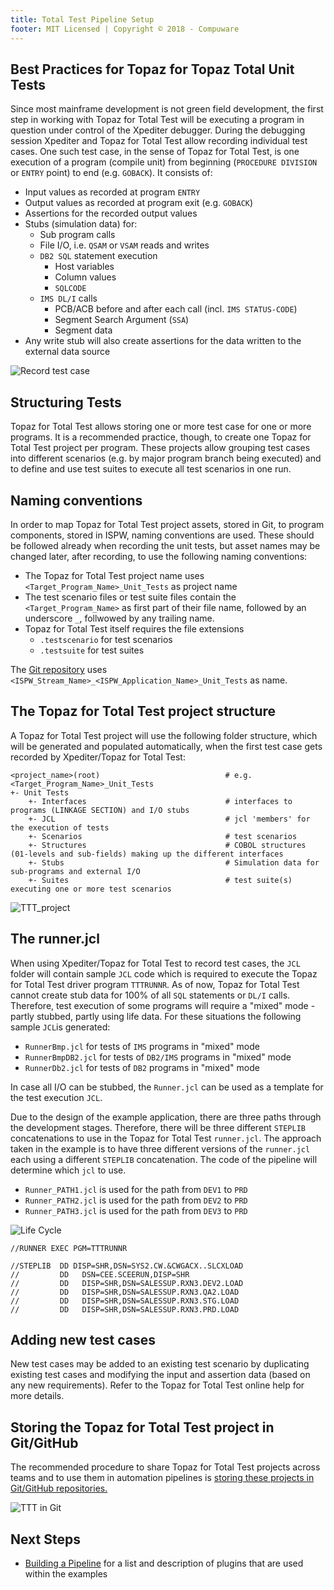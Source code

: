 ```yaml
---
title: Total Test Pipeline Setup
footer: MIT Licensed | Copyright © 2018 - Compuware
---
```


## Best Practices for Topaz for Topaz Total Unit Tests

Since most mainframe development is not green field development, the first step in working with Topaz for Total Test will be executing a program in question under control of the Xpediter debugger. During the debugging session Xpediter and Topaz for Total Test allow recording individual test cases. One such test case, in the sense of Topaz for Total Test, is one execution of a program (compile unit) from beginning (`PROCEDURE DIVISION` or `ENTRY` point) to end (e.g. `GOBACK`). It consists of:

- Input values as recorded at program `ENTRY`
- Output values as recorded at program exit (e.g. `GOBACK`)
- Assertions for the recorded output values
- Stubs (simulation data) for:
    - Sub program calls
    - File I/O, i.e. `QSAM` or `VSAM` reads and writes
    - `DB2 SQL` statement execution
        - Host variables
        - Column values
        - `SQLCODE`
    - `IMS DL/I` calls
        - PCB/ACB before and after each call (incl. `IMS STATUS-CODE`)
        - Segment Search Argument (`SSA`)
        - Segment data
- Any write stub will also create assertions for the data written to the external data source

![Record test case](./images/TTT_record_test_case.png)

## Structuring Tests

Topaz for Total Test allows storing one or more test case for one or more programs. It is a recommended practice, though, to create one Topaz for Total Test project per program. These projects allow grouping test cases into different scenarios (e.g. by major program branch being executed) and to define and use test suites to execute all test scenarios in one run.

## Naming conventions

In order to map Topaz for Total Test project assets, stored in Git, to program components, stored in ISPW, naming conventions are used. These should be followed already when recording the unit tests, but asset names may be changed later, after recording, to use the following naming conventions:

- The Topaz for Total Test project name uses `<Target_Program_Name>_Unit_Tests` as project name
- The test scenario files or test suite files contain the `<Target_Program_Name>` as first part of their file name, followed by an underscore `_`, follwowed by any trailing name.
- Topaz for Total Test itself requires the file extensions
    - `.testscenario` for test scenarios
    - `.testsuite` for test suites

The [Git repository](./TTT_in_Git) uses `<ISPW_Stream_Name>_<ISPW_Application_Name>_Unit_Tests` as name.

## The Topaz for Total Test project structure

A Topaz for Total Test project will use the following folder structure, which will be generated and populated automatically, when the first test case gets recorded by Xpediter/Topaz for Total Test:

    <project_name>(root)                            # e.g. <Target_Program_Name>_Unit_Tests
    +- Unit Tests
        +- Interfaces                               # interfaces to programs (LINKAGE SECTION) and I/O stubs
        +- JCL                                      # jcl 'members' for the execution of tests
        +- Scenarios                                # test scenarios
        +- Structures                               # COBOL structures (01-levels and sub-fields) making up the different interfaces
        +- Stubs                                    # Simulation data for sub-programs and external I/O
        +- Suites                                   # test suite(s) executing one or more test scenarios

![TTT_project](./images/TTT_project_structure.png)

## The runner.jcl

When using Xpediter/Topaz for Total Test to record test cases, the `JCL` folder will contain sample `JCL` code which is required to execute the Topaz for Total Test driver program `TTTRUNNR`. As of now, Topaz for Total Test cannot create stub data for 100% of all  `SQL` statements or `DL/I` calls. Therefore, test execution of some programs will require a "mixed" mode - partly stubbed, partly using life data. For these situations the following sample `JCL`is generated:

- `RunnerBmp.jcl` for tests of `IMS` programs in "mixed" mode
- `RunnerBmpDB2.jcl` for tests of `DB2/IMS` programs in "mixed" mode
- `RunnerDb2.jcl` for tests of `DB2` programs in "mixed" mode

In case all I/O can be stubbed, the `Runner.jcl` can be used as a template for the test execution `JCL`.

Due to the design of the example application, there are three paths through the development stages. Therefore, there will be three different `STEPLIB` concatenations to use in the Topaz for Total Test `runner.jcl`. The approach taken in the example is to have three different versions of the `runner.jcl` each using a different `STEPLIB` concatenation. The code of the pipeline will determine which `jcl` to use.

- `Runner_PATH1.jcl` is used for the path from `DEV1` to `PRD`
- `Runner_PATH2.jcl` is used for the path from `DEV2` to `PRD`
- `Runner_PATH3.jcl` is used for the path from `DEV3` to `PRD`

![Life Cycle](../tool_configuration/images/Example_life_cycle.png)

```jcl
//RUNNER EXEC PGM=TTTRUNNR

//STEPLIB  DD DISP=SHR,DSN=SYS2.CW.&CWGACX..SLCXLOAD
//         DD   DSN=CEE.SCEERUN,DISP=SHR
//         DD   DISP=SHR,DSN=SALESSUP.RXN3.DEV2.LOAD
//         DD   DISP=SHR,DSN=SALESSUP.RXN3.QA2.LOAD
//         DD   DISP=SHR,DSN=SALESSUP.RXN3.STG.LOAD
//         DD   DISP=SHR,DSN=SALESSUP.RXN3.PRD.LOAD

```

## Adding new test cases

New test cases may be added to an existing test scenario by duplicating existing test cases and modifying the input and assertion data (based on any new requirements). Refer to the Topaz for Total Test online help for more details.

## Storing the Topaz for Total Test project in Git/GitHub

The recommended procedure to share Topaz for Total Test projects across teams and to use them in automation pipelines is [storing these projects in Git/GitHub repositories.](./TTT_in_Git.html)

![TTT in Git](./images/TTT_in_Git_and_GitHub.png)

## Next Steps

- [Building a Pipeline](../pipelines/readme.md) for a list and description of plugins that are used within the examples